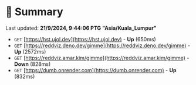# 📖 Summary
Last updated: **21/9/2024, 9:44:06 PTG "Asia/Kuala_Lumpur"**

- `GET` [https://hst.ujol.dev](https://hst.ujol.dev) - **Up** (650ms)
- `GET` [https://reddviz.deno.dev/gimme](https://reddviz.deno.dev/gimme) - **Up** (2572ms)
- `GET` [https://reddviz.amar.kim/gimme](https://reddviz.amar.kim/gimme) - **Down** (828ms)
- `GET` [https://dumb.onrender.com](https://dumb.onrender.com) - **Up** (832ms)
